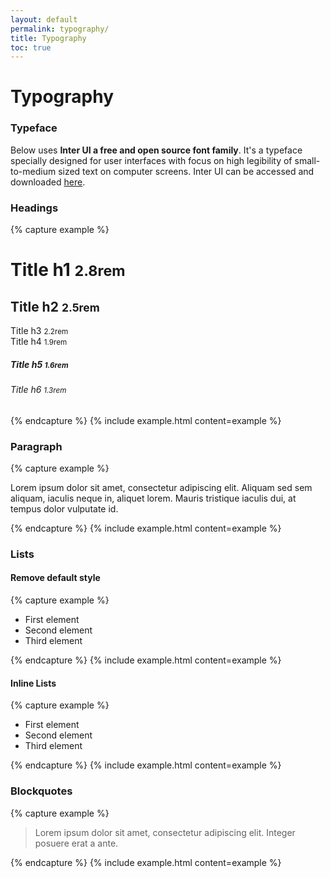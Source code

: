 ```yaml
---
layout: default
permalink: typography/
title: Typography
toc: true
---
```


# Typography

### Typeface

Below uses **Inter UI a free and open source font family**. It's a typeface specially designed for user interfaces with focus on high legibility of small-to-medium sized text on computer screens. Inter UI can be accessed and downloaded [here](https://github.com/rsms/inter).

### Headings
{% capture example %}
<h1>Title h1 <small>2.8rem</small></h1>
<h2>Title h2 <small>2.5rem</small></h2>
<div class="h3">Title h3 <small>2.2rem</small></div>
<div class="h4">Title h4 <small>1.9rem</small></div>
<h5>Title h5 <small>1.6rem</small></h5>
<h6>Title h6 <small>1.3rem</small></h6>
{% endcapture %}
{% include example.html content=example %}

### Paragraph
{% capture example %}
<p>Lorem ipsum dolor sit amet, consectetur adipiscing elit. Aliquam sed sem aliquam, iaculis neque in, aliquet lorem. Mauris tristique iaculis dui, at tempus dolor vulputate id.</p>
{% endcapture %}
{% include example.html content=example %}

### Lists
#### Remove default style
{% capture example %}
<ul class="list clean">
<li>First element</li>
<li>Second element</li>
<li>Third element</li>
</ul>
{% endcapture %}
{% include example.html content=example %}

#### Inline Lists
{% capture example %}
<ul class="list inline">
<li>First element</li>
<li>Second element</li>
<li>Third element</li>
</ul>
{% endcapture %}
{% include example.html content=example %}

### Blockquotes
{% capture example %}
<blockquote>
Lorem ipsum dolor sit amet, consectetur adipiscing elit. Integer posuere erat a ante.
</blockquote>
{% endcapture %}
{% include example.html content=example %}
